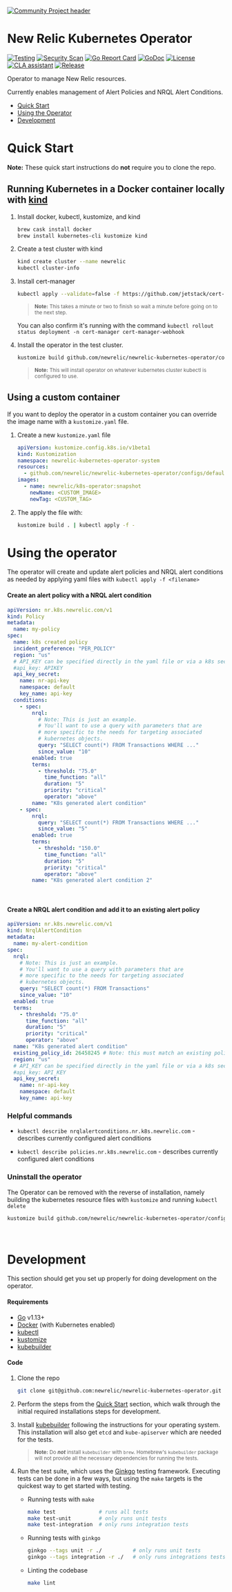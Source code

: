 [![Community Project header](https://github.com/newrelic/open-source-office/raw/master/examples/categories/images/Community_Project.png)](https://github.com/newrelic/open-source-office/blob/master/examples/categories/index.md#category-community-project)

# New Relic Kubernetes Operator

[![Testing](https://github.com/newrelic/newrelic-kubernetes-operator/workflows/Testing/badge.svg)](https://github.com/newrelic/newrelic-kubernetes-operator)
[![Security Scan](https://github.com/newrelic/newrelic-kubernetes-operator/workflows/Security%20Scan/badge.svg)](https://github.com/newrelic/newrelic-kubernetes-operator)
[![Go Report Card](https://goreportcard.com/badge/github.com/newrelic/newrelic-cli?style=flat-square)](https://goreportcard.com/report/github.com/newrelic/newrelic-kubernetes-operator)
[![GoDoc](https://godoc.org/github.com/newrelic/newrelic-kubernetes-operator?status.svg)](https://godoc.org/github.com/newrelic/newrelic-kubernetes-operator)
[![License](https://img.shields.io/badge/License-Apache%202.0-blue.svg)](https://github.com/newrelic/newrelic-kubernetes-operator/blob/master/LICENSE)
[![CLA assistant](https://cla-assistant.io/readme/badge/newrelic/newrelic-kubernetes-operator)](https://cla-assistant.io/newrelic/newrelic-kubernetes-operator)
[![Release](https://img.shields.io/github/release/newrelic/newrelic-kubernetes-operator/all.svg)](https://github.com/newrelic/newrelic-kubernetes-operator/releases/latest)

Operator to manage New Relic resources.

Currently enables management of Alert Policies and NRQL Alert Conditions.

- [Quick Start](#quick-start)
- [Using the Operator](#using-the-operator)
- [Development](#development)

# Quick Start

**Note:** These quick start instructions do **not** require you to clone the repo.

## Running Kubernetes in a Docker container locally with [kind](https://kind.sigs.k8s.io/)

1. Install docker, kubectl, kustomize, and kind

   ``` bash
   brew cask install docker
   brew install kubernetes-cli kustomize kind
   ```

1. Create a test cluster with kind

   ``` bash
   kind create cluster --name newrelic
   kubectl cluster-info
   ```

1. Install cert-manager

   ``` bash
   kubectl apply --validate=false -f https://github.com/jetstack/cert-manager/releases/download/v0.15.0/cert-manager.yaml
   ```

   > <small>**Note:** This takes a minute or two to finish so wait a minute before going on to the next step.</small>

   You can also confirm it's running with the command `kubectl rollout status deployment -n cert-manager cert-manager-webhook`

1. Install the operator in the test cluster.

   ``` bash
   kustomize build github.com/newrelic/newrelic-kubernetes-operator/configs/default | kubectl apply -f -
   ```
   > <small>**Note:** This will install operator on whatever kubernetes cluster kubectl is configured to use.</small>

## Using a custom container

If you want to deploy the operator in a custom container you can override the image name with a `kustomize.yaml` file.

1. Create a new `kustomize.yaml` file

   ```yaml
   apiVersion: kustomize.config.k8s.io/v1beta1
   kind: Kustomization
   namespace: newrelic-kubernetes-operator-system
   resources:
     - github.com/newrelic/newrelic-kubernetes-operator/configs/default
   images:
     - name: newrelic/k8s-operator:snapshot
       newName: <CUSTOM_IMAGE>
       newTag: <CUSTOM_TAG>
   ```

1. The apply the file with:

   ``` bash
   kustomize build . | kubectl apply -f -
   ```

# Using the operator

The operator will create and update alert policies and NRQL alert conditions as needed by applying yaml files with `kubectl apply -f <filename>`

#### Create an alert policy with a NRQL alert condition
```yaml
apiVersion: nr.k8s.newrelic.com/v1
kind: Policy
metadata:
  name: my-policy
spec:
  name: k8s created policy
  incident_preference: "PER_POLICY"
  region: "us"
  # API_KEY can be specified directly in the yaml file or via a k8s secret
  #api_key: APIKEY
  api_key_secret:
    name: nr-api-key
    namespace: default
    key_name: api-key
  conditions:
    - spec:
        nrql:
          # Note: This is just an example.
          # You'll want to use a query with parameters that are
          # more specific to the needs for targeting associated
          # kubernetes objects.
          query: "SELECT count(*) FROM Transactions WHERE ..."
          since_value: "10"
        enabled: true
        terms:
          - threshold: "75.0"
            time_function: "all"
            duration: "5"
            priority: "critical"
            operator: "above"
        name: "K8s generated alert condition"
    - spec:
        nrql:
          query: "SELECT count(*) FROM Transactions WHERE ..."
          since_value: "5"
        enabled: true
        terms:
          - threshold: "150.0"
            time_function: "all"
            duration: "5"
            priority: "critical"
            operator: "above"
        name: "K8s generated alert condition 2"
```
<br>

#### Create a NRQL alert condition and add it to an existing alert policy
```yaml
apiVersion: nr.k8s.newrelic.com/v1
kind: NrqlAlertCondition
metadata:
  name: my-alert-condition
spec:
  nrql:
    # Note: This is just an example.
    # You'll want to use a query with parameters that are
    # more specific to the needs for targeting associated
    # kubernetes objects.
    query: "SELECT count(*) FROM Transactions"
    since_value: "10"
  enabled: true
  terms:
    - threshold: "75.0"
      time_function: "all"
      duration: "5"
      priority: "critical"
      operator: "above"
  name: "K8s generated alert condition"
  existing_policy_id: 26458245 # Note: this must match an existing policy in your account
  region: "us"
  # API_KEY can be specified directly in the yaml file or via a k8s secret
  #api_key: API_KEY
  api_key_secret:
    name: nr-api-key
    namespace: default
    key_name: api-key
```

### Helpful commands

- `kubectl describe nrqlalertconditions.nr.k8s.newrelic.com` - describes currently configured alert conditions

- `kubectl describe policies.nr.k8s.newrelic.com` - describes currently configured alert conditions

### Uninstall the operator

The Operator can be removed with the reverse of installation, namely building the kubernetes resource files with `kustomize` and running `kubectl delete`

```bash
kustomize build github.com/newrelic/newrelic-kubernetes-operator/configs/default | kubectl delete -f -
```
<br>

# Development

This section should get you set up properly for doing development on the operator.

#### Requirements
- [Go](https://golang.org/) v1.13+
- [Docker](https://www.docker.com/get-started) (with Kubernetes enabled)
- [kubectl](https://kubernetes.io/docs/tasks/tools/install-kubectl/)
- [kustomize](https://kustomize.io/)
- [kubebuilder](https://book.kubebuilder.io/quick-start.html)

#### Code
1. Clone the repo
    ```bash
    git clone git@github.com:newrelic/newrelic-kubernetes-operator.git
    ```

1. Perform the steps from the [Quick Start](#quick-start) section, which walk through the initial required installations steps for development.

1. Install [kubebuilder](https://go.kubebuilder.io/quick-start.html#prerequisites) following the instructions for your operating system. This installation will also get `etcd` and `kube-apiserver` which are needed for the tests. <br>
    > <small>**Note:** Do **_not_** install `kubebuilder` with `brew`. Homebrew's `kubebuilder` package will not provide all the necessary dependencies for running the tests.</small>

1. Run the test suite, which uses the [Ginkgo](http://onsi.github.io/ginkgo/) testing framework. Executing tests can be done in a few ways, but using the `make` targets is the quickest way to get started with testing.
    - Running tests with `make`
      ```bash
      make test              # runs all tests
      make test-unit         # only runs unit tests
      make test-integration  # only runs integration tests
      ```
    - Running tests with `ginkgo`
      ```bash
      ginkgo --tags unit -r ./          # only runs unit tests
      ginkgo --tags integration -r ./   # only runs integrations tests
      ```
    - Linting the codebase
      ```bash
      make lint
      ```
